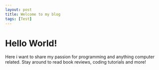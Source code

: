 ```yaml
---
layout: post
title: Welcome to my blog
tags: [Test]
---
```


# Hello World!

Here i want to share my passion for programming and anything computer related.
Stay around to read book reviews, coding tutorials and more!
